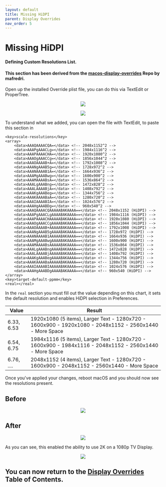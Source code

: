```yaml
---
layout: default
title: Missing HiDPI
parent: Display Overrides
nav_order: 5
---
```


# Missing HiDPI
#### Defining Custom Resolutions List.
#### This section has been derived from the <a href="https://github.com/mafredri/macos-display-overrides/tree/master">macos-display-overrides</a> Repo by mafredri.

Open up the installed Override plist file, you can do this via TextEdit or ProperTree.

<p align="center">
  <img src="../../../assets/OverridesHiDPI.png">
</p>

<p align="center">
  <img src="../../../assets/OverridesHiDPIPT.png">
</p>

To understand what we added, you can open the file with TextEdit, to paste this section in

```
<key>scale-resolutions</key>
<array>
	<data>AAAQAAAACQA=</data> <!-- 2048x1152^2 -->
	<data>AAAPgAAACLg=</data> <!-- 1984x1116^2 -->
	<data>AAAPAAAACHA=</data> <!-- 1920x1080^2 -->
	<data>AAAOgAAACCg=</data> <!-- 1856x1044^2 -->
	<data>AAAOAAAAB+A=</data> <!-- 1792x1008^2 -->
	<data>AAANgAAAB5g=</data> <!-- 1728x972^2 -->
	<data>AAANAAAAB1A=</data> <!-- 1664x936^2 -->
	<data>AAAMgAAABwg=</data> <!-- 1600x900^2 -->
	<data>AAAMAAAABsA=</data> <!-- 1536x864^2 -->
	<data>AAALgAAABng=</data> <!-- 1472x828^2 -->
	<data>AAALAAAABjA=</data> <!-- 1408x792^2 -->
	<data>AAAKgAAABeg=</data> <!-- 1344x756^2 -->
	<data>AAAKAAAABaA=</data> <!-- 1280x720^2 -->
	<data>AAAIAAAABIA=</data> <!-- 1024x576^2 -->
	<data>AAAHgAAABDg=</data> <!-- 960x540^2 -->
	<data>AAAQAAAACQAAAAABAKAAAA==</data> <!-- 2048x1152 (HiDPI) -->
	<data>AAAPgAAACLgAAAABAKAAAA==</data> <!-- 1984x1116 (HiDPI) -->
	<data>AAAPAAAACHAAAAABAKAAAA==</data> <!-- 1920x1080 (HiDPI) -->
	<data>AAAOgAAACCgAAAABAKAAAA==</data> <!-- 1856x1044 (HiDPI) -->
	<data>AAAOAAAAB+AAAAABAKAAAA==</data> <!-- 1792x1008 (HiDPI) -->
	<data>AAANgAAAB5gAAAABAKAAAA==</data> <!-- 1728x972 (HiDPI) -->
	<data>AAANAAAAB1AAAAABAKAAAA==</data> <!-- 1664x936 (HiDPI) -->
	<data>AAAMgAAABwgAAAABAKAAAA==</data> <!-- 1600x900 (HiDPI) -->
	<data>AAAMAAAABsAAAAABAKAAAA==</data> <!-- 1536x864 (HiDPI) -->
	<data>AAALgAAABngAAAABAKAAAA==</data> <!-- 1472x828 (HiDPI) -->
	<data>AAALAAAABjAAAAABAKAAAA==</data> <!-- 1408x792 (HiDPI) -->
	<data>AAAKgAAABegAAAABAKAAAA==</data> <!-- 1344x756 (HiDPI) -->
	<data>AAAKAAAABaAAAAABAKAAAA==</data> <!-- 1280x720 (HiDPI) -->
	<data>AAAIAAAABIAAAAABAKAAAA==</data> <!-- 1024x576 (HiDPI) -->
	<data>AAAHgAAABDgAAAABAKAAAA==</data> <!-- 960x540 (HiDPI) -->
</array>
<key>target-default-ppmm</key>
<real></real>
```

In the ``real`` section you must fill out the value depending on this chart, it sets the default resolution and enables HiDPI selection in Preferences.

| Value | Result |
| ---- | ----- |
| 6.33, 6.53 | 1920x1080 (5 items), Larger Text - 1280x720 - 1600x900 - 1920x1080 - 2048x1152 - 2560x1440 - More Space |
| 6.54, 6.75 | 1984x1116 (5 items), Larger Text - 1280x720 - 1600x900 - 1984x1116 - 2048x1152 - 2560x1440 - More Space |
| 6.76, .... | 2048x1152 (4 items), Larger Text - 1280x720 - 1600x900 - 2048x1152 - 2560x1440 - More Space |

Once you've applied your changes, reboot macOS and you should now see the resolutions present.

## Before

<p align="center">
  <img src="../../../assets/OverridesHiDPIBefore.png">
</p>

## After

<p align="center">
  <img src="../../../assets/OverridesHiDPIAfter.png">
</p>

As you can see, this enabled the ability to use 2K on a 1080p TV Display.

<p align="center">
  <img src="../../../assets/Overrides2Kexample.png">
</p>

## You can now return to the <a href="../index">Display Overrides</a> Table of Contents.